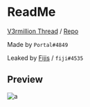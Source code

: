 # ReadMe
[V3rmillion Thread](https://v3rmillion.net/showthread.php?pid=8485690#pid8485690) / [Repo](https://github.com/0f76/seere_v3/tree/main)

Made by `Portal#4849`

Leaked by [Fijis](https://v3rmillion.net/member.php?action=profile&uid=3054067) / `fiji#4535`

## Preview
![a](https://cdn.discordapp.com/attachments/1056239522863661158/1103265226532593725/image.png)
